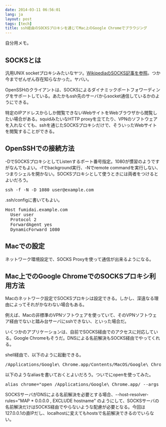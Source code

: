```yaml
---
date: 2014-03-11 06:56:01
lang: ja
layout: post
tags: [tech]
title: ssh経由のSOCKSプロキシを通じてMac上のGoogle Chromeでブラウジング
---
```

自分用メモ。

## SOCKSとは

汎用UNIX socketプロキシみたいなヤツ。[WikipediaのSOCKS記事を参照](http://ja.wikipedia.org/wiki/SOCKS)。つか今までぜんぜん存在知らなかった。ヤバい。

OpenSSHのクライアントは、SOCKSによるダイナミックポートフォワーディングをサポートしている。あたかもssh先のサーバからsocket通信しているかのようにできる。

特定のIPアドレスからしか閲覧できないWebサイトをWebブラウザから閲覧したい場合がある。squidみたいなHTTP proxyを立てたり、VPNのソフトウェアを入れなくても、sshを通じたSOCKSプロキシだけで、そういったWebサイトを閲覧することができる。

## OpenSSHでの接続方法

-DでSOCKSプロキシとしてListenするポート番号指定。1080が慣習のようですがなんでもよい。-fでbackground実行、-Nでremote commandを実行しない、つまりシェルを開かない。SOCKSプロキシとして使うときには両者をつけるとよいだろう。

<pre class="prettyprint">
ssh -f -N -D 1080 user@example.com
</pre>

.ssh/configに書いてもよい。

<pre class="prettyprint">
Host fumidai.example.com
  User user
  Protocol 2
  ForwardAgent yes
  DynamicForward 1080
</pre>

## Macでの設定

ネットワーク環境設定で、SOCKS Proxyを使って通信が出来るようになる。

## Mac上でのGoogle ChromeでのSOCKSプロキシ利用方法

Macのネットワーク設定でSOCKSプロキシは設定できる。しかし、深遠なる理由によってそれがかなわない場合もある。

例えば、Macの非標準のVPNソフトウェアを使っていて、そのVPNソフトウェア経由でないと踏み台サーバにsshできない、といった場合だ。

いくつかのアプリケーションは、自前でSOCKS経由でのアクセスに対応している。Google Chromeもそうだ。DNSによる名前解決もSOCKS経由でやってくれる。

shell経由で、以下のように起動できる。

<pre class="prettyprint">
/Applications/Google\ Chrome.app/Contents/MacOS/Google\ Chrome --proxy-server="socks5://127.0.0.1:1080" &
</pre>

以下のようなaliasを書いておくとよいだろう。ついでにopenを使ってみた。

<pre class="prettyprint">
alias chrome="open /Applications/Google\ Chrome.app/ --args --proxy-server=\"socks5://127.0.0.1:1080\""
</pre>

SOCKSサーバがDNSによる名前解決を必要とする場合、--host-resolver-rules="MAP * 0.0.0.0 , EXCLUDE hostname" のようにして、SOCKSサーバの名前解決だけはSOCKS経由でやらないような配慮が必要となる。今回は127.0.0.1の直IPだし、localhostに変えてもhostsで名前解決できるのでいらない。
